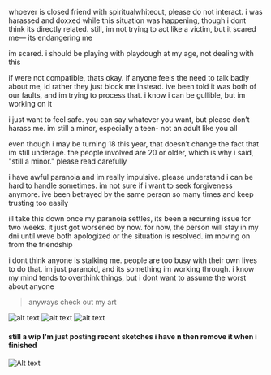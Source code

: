 whoever is closed friend with spiritualwhiteout, please do not interact. i was harassed and doxxed while this situation was happening, though i dont think its directly related. still, im not trying to act like a victim, but it scared me— its endangering me

im scared. i should be playing with playdough at my age, not dealing with this

if were not compatible, thats okay. if anyone feels the need to talk badly about me, id rather they just block me instead. ive been told it was both of our faults, and im trying to process that. i know i can be gullible, but im working on it

i just want to feel safe. you can say whatever you want, but please don’t harass me. im still a minor, especially a teen- not an adult like you all

even though i may be turning 18 this year, that doesn’t change the fact that im still underage. the people involved are 20 or older, which is why i said, "still a minor." please read carefully

i have awful paranoia and im really impulsive. please understand i can be hard to handle sometimes. im not sure if i want to seek forgiveness anymore. ive been betrayed by the same person so many times and keep trusting too easily

ill take this down once my paranoia settles, its been a recurring issue for two weeks. it just got worsened by now. for now, the person will stay in my dni until weve both apologized or the situation is resolved. im moving on from the friendship

i dont think anyone is stalking me. people are too busy with their own lives to do that. im just paranoid, and its something im working through. i know my mind tends to overthink things, but i dont want to assume the worst about anyone

> anyways check out my art

![alt text](https://files.catbox.moe/p3im38.png)
![alt text](https://files.catbox.moe/d80ahu.jpg)
![alt text](https://files.catbox.moe/n75jco.png)
#### still a wip I'm just posting recent sketches i have n then remove it when i finished
![Alt text](https://files.catbox.moe/ztam00.jpg)
